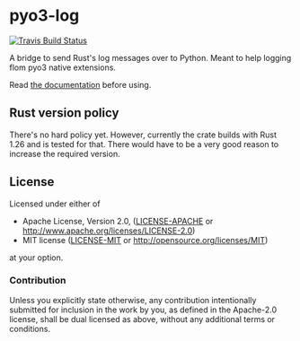 # pyo3-log

[![Travis Build Status](https://api.travis-ci.org/vorner/pyo3-log.png?branch=main)](https://travis-ci.org/vorner/pyo3-log)

A bridge to send Rust's log messages over to Python. Meant to help logging flom
pyo3 native extensions.

Read [the documentation](https://docs.rs/pyo3-log) before using.

## Rust version policy

There's no hard policy yet. However, currently the crate builds with Rust 1.26
and is tested for that. There would have to be a very good reason to increase
the required version.

## License

Licensed under either of

 * Apache License, Version 2.0, ([LICENSE-APACHE](LICENSE-APACHE) or http://www.apache.org/licenses/LICENSE-2.0)
 * MIT license ([LICENSE-MIT](LICENSE-MIT) or http://opensource.org/licenses/MIT)

at your option.

### Contribution

Unless you explicitly state otherwise, any contribution intentionally
submitted for inclusion in the work by you, as defined in the Apache-2.0
license, shall be dual licensed as above, without any additional terms
or conditions.
